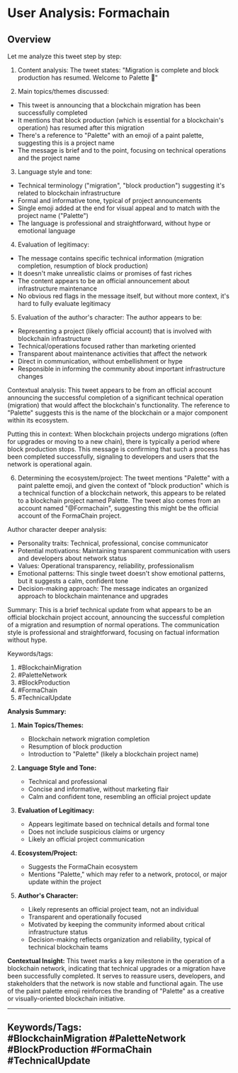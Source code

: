 # User Analysis: Formachain

## Overview

<think>
Let me analyze this tweet step by step:

1. Content analysis:
The tweet states: "Migration is complete and block production has resumed. Welcome to Palette 🎨"

2. Main topics/themes discussed:
- This tweet is announcing that a blockchain migration has been successfully completed
- It mentions that block production (which is essential for a blockchain's operation) has resumed after this migration
- There's a reference to "Palette" with an emoji of a paint palette, suggesting this is a project name
- The message is brief and to the point, focusing on technical operations and the project name

3. Language style and tone:
- Technical terminology ("migration", "block production") suggesting it's related to blockchain infrastructure
- Formal and informative tone, typical of project announcements
- Single emoji added at the end for visual appeal and to match with the project name ("Palette")
- The language is professional and straightforward, without hype or emotional language

4. Evaluation of legitimacy:
- The message contains specific technical information (migration completion, resumption of block production)
- It doesn't make unrealistic claims or promises of fast riches
- The content appears to be an official announcement about infrastructure maintenance
- No obvious red flags in the message itself, but without more context, it's hard to fully evaluate legitimacy

5. Evaluation of the author's character:
The author appears to be:
- Representing a project (likely official account) that is involved with blockchain infrastructure
- Technical/operations focused rather than marketing oriented
- Transparent about maintenance activities that affect the network
- Direct in communication, without embellishment or hype
- Responsible in informing the community about important infrastructure changes

Contextual analysis:
This tweet appears to be from an official account announcing the successful completion of a significant technical operation (migration) that would affect the blockchain's functionality. The reference to "Palette" suggests this is the name of the blockchain or a major component within its ecosystem.

Putting this in context:
When blockchain projects undergo migrations (often for upgrades or moving to a new chain), there is typically a period where block production stops. This message is confirming that such a process has been completed successfully, signaling to developers and users that the network is operational again.

6. Determining the ecosystem/project:
The tweet mentions "Palette" with a paint palette emoji, and given the context of "block production" which is a technical function of a blockchain network, this appears to be related to a blockchain project named Palette. The tweet also comes from an account named "@Formachain", suggesting this might be the official account of the FormaChain project.

Author character deeper analysis:
- Personality traits: Technical, professional, concise communicator
- Potential motivations: Maintaining transparent communication with users and developers about network status
- Values: Operational transparency, reliability, professionalism
- Emotional patterns: This single tweet doesn't show emotional patterns, but it suggests a calm, confident tone
- Decision-making approach: The message indicates an organized approach to blockchain maintenance and upgrades

Summary:
This is a brief technical update from what appears to be an official blockchain project account, announcing the successful completion of a migration and resumption of normal operations. The communication style is professional and straightforward, focusing on factual information without hype.

Keywords/tags:
1. #BlockchainMigration
2. #PaletteNetwork
3. #BlockProduction
4. #FormaChain
5. #TechnicalUpdate
</think>

**Analysis Summary:**

1. **Main Topics/Themes:**
   - Blockchain network migration completion
   - Resumption of block production
   - Introduction to "Palette" (likely a blockchain project name)

2. **Language Style and Tone:**
   - Technical and professional
   - Concise and informative, without marketing flair
   - Calm and confident tone, resembling an official project update

3. **Evaluation of Legitimacy:**
   - Appears legitimate based on technical details and formal tone
   - Does not include suspicious claims or urgency
   - Likely an official project communication

4. **Ecosystem/Project:**
   - Suggests the FormaChain ecosystem
   - Mentions "Palette," which may refer to a network, protocol, or major update within the project

5. **Author's Character:**
   - Likely represents an official project team, not an individual
   - Transparent and operationally focused
   - Motivated by keeping the community informed about critical infrastructure status
   - Decision-making reflects organization and reliability, typical of technical blockchain teams

**Contextual Insight:**
This tweet marks a key milestone in the operation of a blockchain network, indicating that technical upgrades or a migration have been successfully completed. It serves to reassure users, developers, and stakeholders that the network is now stable and functional again. The use of the paint palette emoji reinforces the branding of "Palette" as a creative or visually-oriented blockchain initiative.

---

**Keywords/Tags:**  
#BlockchainMigration #PaletteNetwork #BlockProduction #FormaChain #TechnicalUpdate
---
